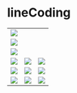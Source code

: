 # lineCoding

<table>
  <tr>
    <td colspan=3>
      <img src="https://user-images.githubusercontent.com/48902155/77853409-e7194600-721e-11ea-81ac-9b89490c24ec.png"></img>
    </td>
  </tr>
  <tr>
    <td colspan=3>
      <img src="https://user-images.githubusercontent.com/48902155/77853410-e7b1dc80-721e-11ea-8319-873d50278bb3.png"></img>
    </td>
  </tr>
  <tr>
    <td colspan=3>
      <img src="https://user-images.githubusercontent.com/48902155/77853411-e7b1dc80-721e-11ea-8ceb-77c56896c9a1.png"></img>
    </td>
  </tr>
  <tr>
    <td>
      <img src="https://user-images.githubusercontent.com/48902155/77853396-e2ed2880-721e-11ea-99d7-220b8947d4b8.png"></img>
    </td>
    <td>
      <img src="https://user-images.githubusercontent.com/48902155/77853398-e41e5580-721e-11ea-959e-1cbb5abc27a0.png"></img>
    </td>
    <td>
      <img src="https://user-images.githubusercontent.com/48902155/77853399-e4b6ec00-721e-11ea-8523-0775262ae457.png"></img>
    </td>
  </tr>
  <tr>
    <td>
      <img src="https://user-images.githubusercontent.com/48902155/77853400-e4b6ec00-721e-11ea-9ba3-d6482e39e9cb.png"></img>
    </td>
    <td>
      <img src="https://user-images.githubusercontent.com/48902155/77853401-e54f8280-721e-11ea-893a-355d58cec53b.png"></img>
    </td>
    <td>
      <img src="https://user-images.githubusercontent.com/48902155/77853403-e5e81900-721e-11ea-9145-49701db5d8de.png"></img>
    </td>
  </tr>
  <tr>
    <td>
      <img src="https://user-images.githubusercontent.com/48902155/77853405-e5e81900-721e-11ea-8879-6adb6e21ad70.png"></img>
    </td>
    <td>
      <img src="https://user-images.githubusercontent.com/48902155/77853406-e680af80-721e-11ea-83d8-cd50248d830e.png"></img>
    </td>
    <td>
      <img src="https://user-images.githubusercontent.com/48902155/77853407-e680af80-721e-11ea-81d1-aed70ee63465.png"></img>
    </td>
  </tr>
</table>

